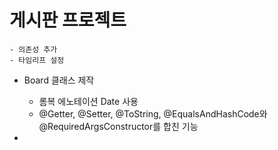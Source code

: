 # 게시판 프로젝트
    - 의존성 추가
    - 타임리프 설정
 - Board 클래스 제작
    - 롬복 에노테이션 Date 사용
    - @Getter, @Setter, @ToString, @EqualsAndHashCode와 @RequiredArgsConstructor를 합친 기능
 
 - 